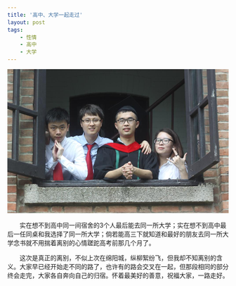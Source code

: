 ```yaml
---
title: '高中、大学一起走过'
layout: post
tags:
    - 性情
    - 高中
    - 大学
---
```


![](/media/files/2014/07/04/highschool-classmates.jpg)

&emsp;&emsp;实在想不到高中同一间宿舍的3个人最后能去同一所大学；实在想不到高中最后一任同桌和我选择了同一所大学；倘若能高三下就知道和最好的朋友去同一所大学念书就不用揣着离别的心情蹉跎高考前那几个月了。

&emsp;&emsp;这次是真正的离别，不似上次在绵阳城，纵柳絮纷飞，但我却不知离别的含义。大家早已经开始走不同的路了，也许有的路会交叉在一起，但那段相同的部分终会走完，大家各自奔向自己的归宿。怀着最美好的善意，祝福大家，一路走好。
